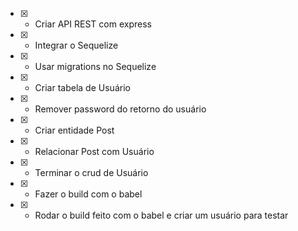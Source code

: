 * [x] - Criar API REST com express
* [x] - Integrar o Sequelize
* [x] - Usar migrations no Sequelize
* [x] - Criar tabela de Usuário
* [x] - Remover password do retorno do usuário
* [x] - Criar entidade Post
* [x] - Relacionar Post com Usuário
* [x] - Terminar o crud de Usuário
* [x] - Fazer o build com o babel
* [x] - Rodar o build feito com o babel e criar um usuário para testar
